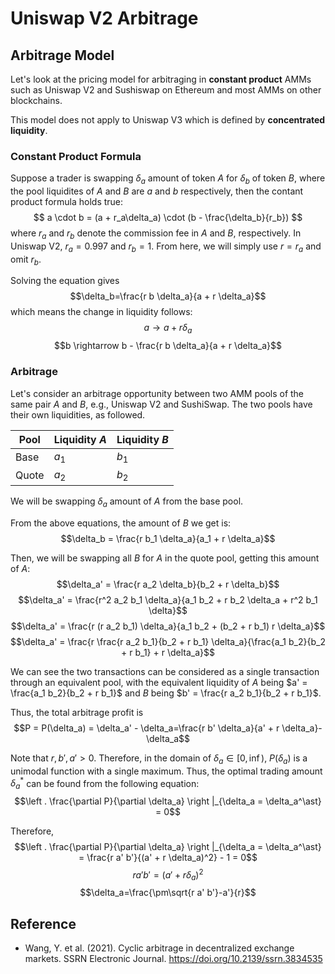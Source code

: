 # Uniswap V2 Arbitrage

## Arbitrage Model
Let's look at the pricing model for arbitraging in **constant product** AMMs such as Uniswap V2 and Sushiswap on Ethereum and most AMMs on other blockchains.

This model does not apply to Uniswap V3 which is defined by **concentrated liquidity**.

### Constant Product Formula
Suppose a trader is swapping $\delta_a$ amount of token $A$ for $\delta_b$ of token $B$, where the pool liquidites of $A$ and $B$ are $a$ and $b$ respectively, then the contant product formula holds true:
$$ a \cdot b = (a + r_a\delta_a) \cdot (b - \frac{\delta_b}{r_b}) $$
where $r_a$ and $r_b$ denote the commission fee in $A$ and $B$, respectively. In Uniswap V2, $r_a=0.997$ and $r_b=1$. From here, we will simply use $r=r_a$ and omit $r_b$.

Solving the equation gives
$$\delta_b=\frac{r b \delta_a}{a + r \delta_a}$$
which means the change in liquidity follows:
$$a \rightarrow a + r\delta_a$$
$$b \rightarrow b - \frac{r b \delta_a}{a + r \delta_a}$$

### Arbitrage
Let's consider an arbitrage opportunity between two AMM pools of the same pair $A$ and $B$, e.g., Uniswap V2 and SushiSwap. The two pools have their own liquidities, as followed.

|Pool|Liquidity $A$|Liquidity $B$|
|----|----|----|
|Base|$a_1$|$b_1$|
|Quote|$a_2$|$b_2$|

We will be swapping $\delta_a$ amount of $A$ from the base pool. 

From the above equations, the amount of $B$ we get is:
$$\delta_b = \frac{r b_1 \delta_a}{a_1 + r \delta_a}$$

Then, we will be swapping all $B$ for $A$ in the quote pool, getting this amount of $A$:
$$\delta_a' = \frac{r a_2 \delta_b}{b_2 + r \delta_b}$$
$$\delta_a' = \frac{r^2 a_2 b_1 \delta_a}{a_1 b_2 + r b_2 \delta_a + r^2 b_1 \delta}$$
$$\delta_a' = \frac{r (r a_2 b_1) \delta_a}{a_1 b_2 + (b_2 + r b_1) r \delta_a}$$
$$\delta_a' = \frac{r \frac{r a_2 b_1}{b_2 + r b_1} \delta_a}{\frac{a_1 b_2}{b_2 + r b_1} + r \delta_a}$$

We can see the two transactions can be considered as a single transaction through an equivalent pool, with the equivalent liquidity of $A$ being $a' = \frac{a_1 b_2}{b_2 + r b_1}$ and $B$ being $b' = \frac{r a_2 b_1}{b_2 + r b_1}$.

Thus, the total arbitrage profit is 
$$P = P(\delta_a) = \delta_a' - \delta_a=\frac{r b' \delta_a}{a' + r \delta_a}-\delta_a$$

Note that $r, b', a' > 0$. Therefore, in the domain of $\delta_a \in [0, \inf)$, $P(\delta_a)$ is a unimodal function with a single maximum. Thus, the optimal trading amount $\delta_a^\ast$ can be found from the following equation:
$$\left . \frac{\partial P}{\partial \delta_a} \right |_{\delta_a = \delta_a^\ast} = 0$$

Therefore,
$$\left . \frac{\partial P}{\partial \delta_a} \right |_{\delta_a = \delta_a^\ast} = \frac{r a' b'}{(a' + r \delta_a)^2} - 1 = 0$$
$$r a' b' = (a' + r \delta_a)^2$$
$$\delta_a=\frac{\pm\sqrt{r a' b'}-a'}{r}$$

## Reference
- Wang, Y. et al. (2021). Cyclic arbitrage in decentralized exchange markets. SSRN Electronic Journal. https://doi.org/10.2139/ssrn.3834535 